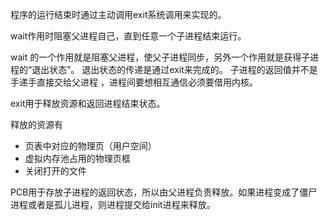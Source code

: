 程序的运行结束时通过主动调用exit系统调用来实现的。

wait作用时阻塞父进程自己，直到任意一个子进程结束运行。

wait 的一个作用就是阻塞父进程，使父子进程同步，另外一个作用就是获得子进程的“退出状态”。 退出状态的传递是通过exit来完成的。 子进程的返回值并不是手递手直接交给父进程 ，进程间要想相互通信必须要借用内核。

exit用于释放资源和返回进程结束状态。

释放的资源有

+ 页表中对应的物理页（用户空间）
+ 虚拟内存池占用的物理页框
+ 关闭打开的文件

PCB用于存放子进程的返回状态，所以由父进程负责释放。如果进程变成了僵尸进程或者是孤儿进程，则进程提交给init进程来释放。